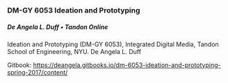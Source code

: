 ### DM-GY 6053 Ideation and Prototyping
##### De Angela L. Duff • Tandon Online

Ideation and Prototyping (DM-GY 6053), Integrated Digital Media, Tandon School of Engineering, NYU. De Angela L. Duff

Gitbook: https://deangela.gitbooks.io/dm-6053-ideation-and-prototyping-spring-2017/content/